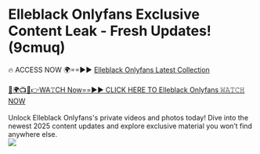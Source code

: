 # Elleblack Onlyfans Exclusive Content Leak - Fresh Updates! (9cmuq)

🔥 ACCESS NOW 🌍==►► <a href="https://tinyurl.com/kvy9nzfs" rel="nofollow">Elleblack Onlyfans Latest Collection</a>
<br><br>
[🔴🌍📺📱👉WA𝚃CH Now==►► CLICK HERE TO Elleblack Onlyfans 𝚆𝙰𝚃𝙲𝙷 NOW](https://tinyurl.com/kvy9nzfs)
<br><br>
Unlock Elleblack Onlyfans's private videos and photos today! Dive into the newest 2025 content updates and explore exclusive material you won’t find anywhere else.
<br>
<a href="https://tinyurl.com/kvy9nzfs" rel="nofollow" data-target="animated-image.originalLink"><img src="https://camo.githubusercontent.com/8a4f000d20f83aca3bf7ec5f350d767afa0574a8a352519fd8cfa583a6f93a33/68747470733a2f2f692e696d6775722e636f6d2f644a486b345a712e676966" data-canonical-src="https://i.imgur.com/dJHk4Zq.gif" style="max-width: 100%; display: inline-block;" data-target="animated-image.originalImage"></a>
<br>
